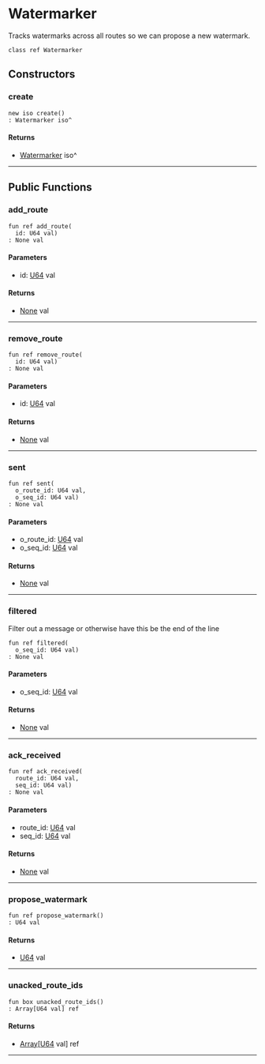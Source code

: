 # Watermarker

Tracks watermarks across all routes so we can propose a new watermark.


```pony
class ref Watermarker
```

## Constructors

### create

```pony
new iso create()
: Watermarker iso^
```

#### Returns

* [Watermarker](wallaroo-ent-watermarking-Watermarker) iso^

---

## Public Functions

### add_route

```pony
fun ref add_route(
  id: U64 val)
: None val
```
#### Parameters

*   id: [U64](builtin-U64) val

#### Returns

* [None](builtin-None) val

---

### remove_route

```pony
fun ref remove_route(
  id: U64 val)
: None val
```
#### Parameters

*   id: [U64](builtin-U64) val

#### Returns

* [None](builtin-None) val

---

### sent

```pony
fun ref sent(
  o_route_id: U64 val,
  o_seq_id: U64 val)
: None val
```
#### Parameters

*   o_route_id: [U64](builtin-U64) val
*   o_seq_id: [U64](builtin-U64) val

#### Returns

* [None](builtin-None) val

---

### filtered

Filter out a message or otherwise have this be the end of the line


```pony
fun ref filtered(
  o_seq_id: U64 val)
: None val
```
#### Parameters

*   o_seq_id: [U64](builtin-U64) val

#### Returns

* [None](builtin-None) val

---

### ack_received

```pony
fun ref ack_received(
  route_id: U64 val,
  seq_id: U64 val)
: None val
```
#### Parameters

*   route_id: [U64](builtin-U64) val
*   seq_id: [U64](builtin-U64) val

#### Returns

* [None](builtin-None) val

---

### propose_watermark

```pony
fun ref propose_watermark()
: U64 val
```

#### Returns

* [U64](builtin-U64) val

---

### unacked_route_ids

```pony
fun box unacked_route_ids()
: Array[U64 val] ref
```

#### Returns

* [Array](builtin-Array)\[[U64](builtin-U64) val\] ref

---

